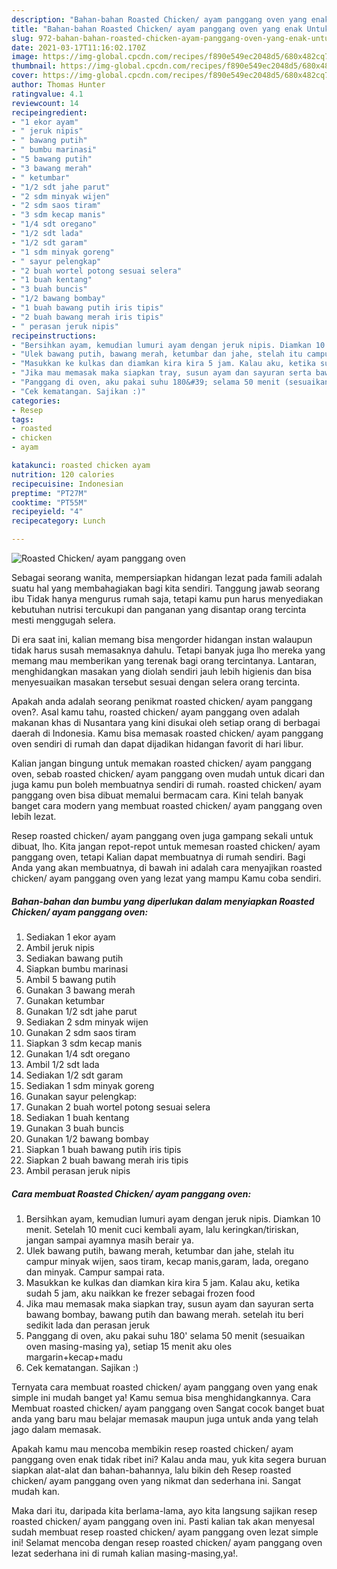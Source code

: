 ```yaml
---
description: "Bahan-bahan Roasted Chicken/ ayam panggang oven yang enak Untuk Jualan"
title: "Bahan-bahan Roasted Chicken/ ayam panggang oven yang enak Untuk Jualan"
slug: 972-bahan-bahan-roasted-chicken-ayam-panggang-oven-yang-enak-untuk-jualan
date: 2021-03-17T11:16:02.170Z
image: https://img-global.cpcdn.com/recipes/f890e549ec2048d5/680x482cq70/roasted-chicken-ayam-panggang-oven-foto-resep-utama.jpg
thumbnail: https://img-global.cpcdn.com/recipes/f890e549ec2048d5/680x482cq70/roasted-chicken-ayam-panggang-oven-foto-resep-utama.jpg
cover: https://img-global.cpcdn.com/recipes/f890e549ec2048d5/680x482cq70/roasted-chicken-ayam-panggang-oven-foto-resep-utama.jpg
author: Thomas Hunter
ratingvalue: 4.1
reviewcount: 14
recipeingredient:
- "1 ekor ayam"
- " jeruk nipis"
- " bawang putih"
- " bumbu marinasi"
- "5 bawang putih"
- "3 bawang merah"
- " ketumbar"
- "1/2 sdt jahe parut"
- "2 sdm minyak wijen"
- "2 sdm saos tiram"
- "3 sdm kecap manis"
- "1/4 sdt oregano"
- "1/2 sdt lada"
- "1/2 sdt garam"
- "1 sdm minyak goreng"
- " sayur pelengkap"
- "2 buah wortel potong sesuai selera"
- "1 buah kentang"
- "3 buah buncis"
- "1/2 bawang bombay"
- "1 buah bawang putih iris tipis"
- "2 buah bawang merah iris tipis"
- " perasan jeruk nipis"
recipeinstructions:
- "Bersihkan ayam, kemudian lumuri ayam dengan jeruk nipis. Diamkan 10 menit. Setelah 10 menit cuci kembali ayam, lalu keringkan/tiriskan, jangan sampai ayamnya masih berair ya."
- "Ulek bawang putih, bawang merah, ketumbar dan jahe, stelah itu campur minyak wijen, saos tiram, kecap manis,garam, lada, oregano dan minyak. Campur sampai rata."
- "Masukkan ke kulkas dan diamkan kira kira 5 jam. Kalau aku, ketika sudah 5 jam, aku naikkan ke frezer sebagai frozen food"
- "Jika mau memasak maka siapkan tray, susun ayam dan sayuran serta bawang bombay, bawang putih dan bawang merah. setelah itu beri sedikit lada dan perasan jeruk"
- "Panggang di oven, aku pakai suhu 180&#39; selama 50 menit (sesuaikan oven masing-masing ya), setiap 15 menit aku oles margarin+kecap+madu"
- "Cek kematangan. Sajikan :)"
categories:
- Resep
tags:
- roasted
- chicken
- ayam

katakunci: roasted chicken ayam 
nutrition: 120 calories
recipecuisine: Indonesian
preptime: "PT27M"
cooktime: "PT55M"
recipeyield: "4"
recipecategory: Lunch

---
```



![Roasted Chicken/ ayam panggang oven](https://img-global.cpcdn.com/recipes/f890e549ec2048d5/680x482cq70/roasted-chicken-ayam-panggang-oven-foto-resep-utama.jpg)

Sebagai seorang wanita, mempersiapkan hidangan lezat pada famili adalah suatu hal yang membahagiakan bagi kita sendiri. Tanggung jawab seorang ibu Tidak hanya mengurus rumah saja, tetapi kamu pun harus menyediakan kebutuhan nutrisi tercukupi dan panganan yang disantap orang tercinta mesti menggugah selera.

Di era  saat ini, kalian memang bisa mengorder hidangan instan walaupun tidak harus susah memasaknya dahulu. Tetapi banyak juga lho mereka yang memang mau memberikan yang terenak bagi orang tercintanya. Lantaran, menghidangkan masakan yang diolah sendiri jauh lebih higienis dan bisa menyesuaikan masakan tersebut sesuai dengan selera orang tercinta. 



Apakah anda adalah seorang penikmat roasted chicken/ ayam panggang oven?. Asal kamu tahu, roasted chicken/ ayam panggang oven adalah makanan khas di Nusantara yang kini disukai oleh setiap orang di berbagai daerah di Indonesia. Kamu bisa memasak roasted chicken/ ayam panggang oven sendiri di rumah dan dapat dijadikan hidangan favorit di hari libur.

Kalian jangan bingung untuk memakan roasted chicken/ ayam panggang oven, sebab roasted chicken/ ayam panggang oven mudah untuk dicari dan juga kamu pun boleh membuatnya sendiri di rumah. roasted chicken/ ayam panggang oven bisa dibuat memalui bermacam cara. Kini telah banyak banget cara modern yang membuat roasted chicken/ ayam panggang oven lebih lezat.

Resep roasted chicken/ ayam panggang oven juga gampang sekali untuk dibuat, lho. Kita jangan repot-repot untuk memesan roasted chicken/ ayam panggang oven, tetapi Kalian dapat membuatnya di rumah sendiri. Bagi Anda yang akan membuatnya, di bawah ini adalah cara menyajikan roasted chicken/ ayam panggang oven yang lezat yang mampu Kamu coba sendiri.

<!--inarticleads1-->

##### Bahan-bahan dan bumbu yang diperlukan dalam menyiapkan Roasted Chicken/ ayam panggang oven:

1. Sediakan 1 ekor ayam
1. Ambil  jeruk nipis
1. Sediakan  bawang putih
1. Siapkan  bumbu marinasi
1. Ambil 5 bawang putih
1. Gunakan 3 bawang merah
1. Gunakan  ketumbar
1. Gunakan 1/2 sdt jahe parut
1. Sediakan 2 sdm minyak wijen
1. Gunakan 2 sdm saos tiram
1. Siapkan 3 sdm kecap manis
1. Gunakan 1/4 sdt oregano
1. Ambil 1/2 sdt lada
1. Sediakan 1/2 sdt garam
1. Sediakan 1 sdm minyak goreng
1. Gunakan  sayur pelengkap:
1. Gunakan 2 buah wortel potong sesuai selera
1. Sediakan 1 buah kentang
1. Gunakan 3 buah buncis
1. Gunakan 1/2 bawang bombay
1. Siapkan 1 buah bawang putih iris tipis
1. Siapkan 2 buah bawang merah iris tipis
1. Ambil  perasan jeruk nipis




<!--inarticleads2-->

##### Cara membuat Roasted Chicken/ ayam panggang oven:

1. Bersihkan ayam, kemudian lumuri ayam dengan jeruk nipis. Diamkan 10 menit. Setelah 10 menit cuci kembali ayam, lalu keringkan/tiriskan, jangan sampai ayamnya masih berair ya.
1. Ulek bawang putih, bawang merah, ketumbar dan jahe, stelah itu campur minyak wijen, saos tiram, kecap manis,garam, lada, oregano dan minyak. Campur sampai rata.
1. Masukkan ke kulkas dan diamkan kira kira 5 jam. Kalau aku, ketika sudah 5 jam, aku naikkan ke frezer sebagai frozen food
1. Jika mau memasak maka siapkan tray, susun ayam dan sayuran serta bawang bombay, bawang putih dan bawang merah. setelah itu beri sedikit lada dan perasan jeruk
1. Panggang di oven, aku pakai suhu 180&#39; selama 50 menit (sesuaikan oven masing-masing ya), setiap 15 menit aku oles margarin+kecap+madu
1. Cek kematangan. Sajikan :)




Ternyata cara membuat roasted chicken/ ayam panggang oven yang enak simple ini mudah banget ya! Kamu semua bisa menghidangkannya. Cara Membuat roasted chicken/ ayam panggang oven Sangat cocok banget buat anda yang baru mau belajar memasak maupun juga untuk anda yang telah jago dalam memasak.

Apakah kamu mau mencoba membikin resep roasted chicken/ ayam panggang oven enak tidak ribet ini? Kalau anda mau, yuk kita segera buruan siapkan alat-alat dan bahan-bahannya, lalu bikin deh Resep roasted chicken/ ayam panggang oven yang nikmat dan sederhana ini. Sangat mudah kan. 

Maka dari itu, daripada kita berlama-lama, ayo kita langsung sajikan resep roasted chicken/ ayam panggang oven ini. Pasti kalian tak akan menyesal sudah membuat resep roasted chicken/ ayam panggang oven lezat simple ini! Selamat mencoba dengan resep roasted chicken/ ayam panggang oven lezat sederhana ini di rumah kalian masing-masing,ya!.

